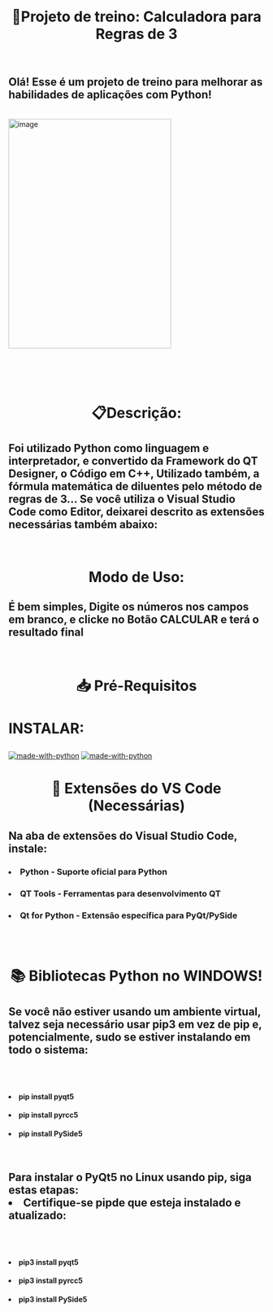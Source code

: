 <div align="center"><br><br>
<h1>🧮Projeto de treino: Calculadora para Regras de 3</h1>
</div>

<div align="left"><br>
<h2>Olá! Esse é um projeto de treino para melhorar as habilidades de aplicações com Python!</h2>
</div>

<div align="left"><br>
<img width="320" height="452" alt="image" src="https://github.com/user-attachments/assets/8e6d2f51-ffad-4cae-8883-31b93f152982" />
</div>

<div align="center">
  <h1><b><br><br>📋Descrição:</h1></b>
</div>
<div align="left"><h2><p>
Foi utilizado Python como linguagem e interpretador, e convertido da Framework do QT Designer, o Código em C++,
Utilizado também, a fórmula matemática de diluentes pelo método de regras de 3... Se você utiliza o Visual 
Studio Code como Editor, deixarei descrito as extensões necessárias também abaixo:</p>
</h2></div>

<div align="center">
<h1><b><br>Modo de Uso:</b></h1>
</div>

<div align="left">
<h2><p>É bem simples, Digite os números nos campos em branco, e clicke no Botão CALCULAR e terá o resultado final</p>
</h2></div>

<div align="center">
<h1><b><br>📥 Pré-Requisitos</b></br></h1>
</div>

<div align="left">
</p><h1><p>INSTALAR:</p></h1>

[![made-with-python](https://img.shields.io/badge/Download%20with-Python-1f425f.svg)](https://www.python.org/)
[![made-with-python](https://img.shields.io/badge/Download%20with-QT%20Designer-1f425f.svg)](https://build-system.fman.io/)
</div>

<div align="center">
<h1><b><p>🔧 Extensões do VS Code (Necessárias)</h1></p>
</div>

<div align="left">
<h2><b><p>Na aba de extensões do Visual Studio Code, instale:</h2></b></p>
</div>

<div align="left">
<h3><li><b>Python - Suporte oficial para Python</b></li></h3>
<h3><li><b>QT Tools - Ferramentas para desenvolvimento QT</b></li></h3>
<h3><li><b>Qt for Python - Extensão específica para PyQt/PySide</b></li></p></h3><br>
</div>

<div align="center">
<br><h1><b>📚 Bibliotecas Python no WINDOWS!</b></h1>
<p></div>

<div align="left">
<h2>Se você não estiver usando um ambiente virtual, talvez seja necessário usar pip3 em vez de pip e,</br> potencialmente, sudo se estiver instalando em todo o sistema:</h2></p><br><br>
</div>

<div align="left">
<h4><li>pip install pyqt5</li></h4>
<h4><li>pip install pyrcc5</li></h4>
<h4><li>pip install PySide5</p></li></h4><br>
</div>

<div align="left">
<h2>Para instalar o PyQt5 no Linux usando pip, siga estas etapas:<br>
<li>Certifique-se pipde que esteja instalado e atualizado:</li></h2><br><br>
</div>

<div>
<h4><li>pip3 install pyqt5<p></li></h4>
<h4><li>pip3 install pyrcc5<p></li></h4>
<h4><li>pip3 install PySide5</p></li></h4>
</div>
